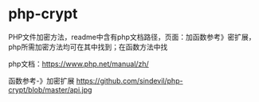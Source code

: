 # php-crypt
PHP文件加密方法，readme中含有php文档路径，页面：加函数参考》密扩展，php所需加密方法均可在其中找到；在函数方法中找

php文档：https://www.php.net/manual/zh/

  函数参考-》加密扩展
https://github.com/sindevil/php-crypt/blob/master/api.jpg
  
